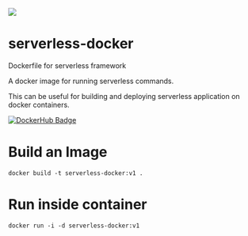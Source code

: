 [![](https://dockerbuildbadges.quelltext.eu/status.svg?organization=niccokunzmann&repository=dockerhub-build-status-image)](https://hub.docker.com/r/mattyait/serverless-docker/builds/)  

# serverless-docker
Dockerfile for serverless framework

A docker image for running serverless commands.

This can be useful for building and deploying serverless application on docker containers.

[![DockerHub Badge](https://hub.docker.com/r/mattyait/serverless-docker/)](https://hub.docker.com/r/mattyait/serverless-docker/)

# Build an Image
`docker build -t serverless-docker:v1 .`

# Run inside container

`docker run -i -d serverless-docker:v1`

